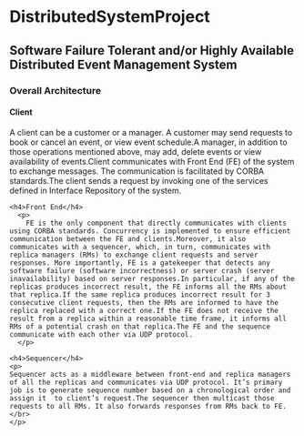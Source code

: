 # DistributedSystemProject
<h2>Software Failure Tolerant and/or Highly Available Distributed Event Management System</h2>

  <h3>Overall Architecture</h3>
    <h4>Client</h4>
      <p>
        A client can be a customer or a manager. A customer may send requests to book or cancel an event, or view event schedule.A manager, in addition to those operations mentioned above, may add, delete events or view availability of events.Client communicates with Front End (FE) of the system to exchange messages. The communication is facilitated by CORBA standards.The client sends a request by invoking one of the services defined in Interface Repository of the system.
      </p>

    <h4>Front End</h4>
      <p>
        FE is the only component that directly communicates with clients using CORBA standards. Concurrency is implemented to ensure efficient communication between the FE and clients.Moreover, it also communicates with a sequencer, which, in turn, communicates with replica managers (RMs) to exchange client requests and server responses. More importantly, FE is a gatekeeper that detects any software failure (software incorrectness) or server crash (server inavailability) based on server responses.In particular, if any of the replicas produces incorrect result, the FE informs all the RMs about that replica.If the same replica produces incorrect result for 3 consecutive client requests, then the RMs are informed to have the replica replaced with a correct one.If the FE does not receive the result from a replica within a reasonable time frame, it informs all RMs of a potential crash on that replica.The FE and the sequence communicate with each other via UDP protocol.
      </p>

    <h4>Sequencer</h4>
    <p>
    Sequencer acts as a middleware between front-end and replica managers of all the replicas and communicates via UDP protocol. It’s primary job is to generate sequence number based on a chronological order and assign it  to client’s request.The sequencer then multicast those requests to all RMs. It also forwards responses from RMs back to FE.</br>
    </p>

